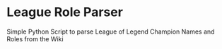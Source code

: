 # League Role Parser
Simple Python Script to parse League of Legend Champion Names and Roles from the Wiki
